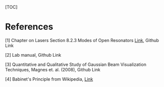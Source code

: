 [TOC]

# References

[1] Chapter on Lasers Section 8.2.3 Modes of Open Resonators [Link](https://wp.optics.arizona.edu/opti511r/wp-content/uploads/sites/23/2016/01/Lasers_Demtroder.pdf), Github Link

[2] Lab manual, Github Link

[3] Quantitative and Qualitative Study of Gaussian Beam Visualization Techniques, Magnes et. al. (2008), Github Link

[4] Babinet's Principle from Wikipedia, [Link](https://en.wikipedia.org/wiki/Babinet%27s_principle)